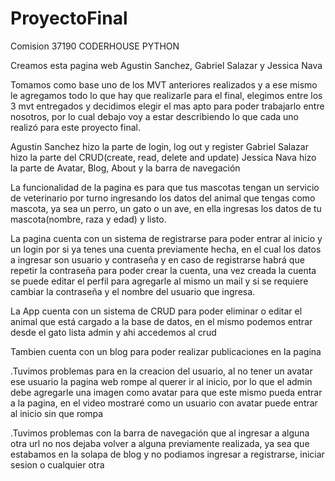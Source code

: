 # ProyectoFinal

Comision 37190 CODERHOUSE PYTHON 

Creamos esta pagina web Agustin Sanchez, Gabriel Salazar y Jessica Nava

Tomamos como base uno de los MVT anteriores realizados y a ese mismo le agregamos todo lo que hay que realizarle para el final, elegimos entre los 3 mvt entregados y decidimos elegir el mas apto para poder trabajarlo entre nosotros, por lo cual debajo voy a estar describiendo lo que cada uno realizó para este proyecto final.

Agustin Sanchez hizo la parte de login, log out y register
Gabriel Salazar hizo la parte del CRUD(create, read, delete and update)
Jessica Nava hizo la parte de Avatar, Blog, About y la barra de navegación

La funcionalidad de la pagina es para que tus mascotas tengan un servicio de veterinario por turno ingresando los datos del animal que tengas como mascota, ya sea un perro, un gato o un ave, en ella ingresas los datos de tu mascota(nombre, raza y edad) y listo.

La pagina cuenta con un sistema de registrarse para poder entrar al inicio y un login por si ya tenes una cuenta previamente hecha, en el cual los datos a ingresar son usuario y contraseña y en caso de registrarse habrá que repetir la contraseña para poder crear la cuenta, una vez creada la cuenta se puede editar el perfil para agregarle al mismo un mail y si se requiere cambiar la contraseña y el nombre del usuario que ingresa.

La App cuenta con un sistema de CRUD para poder eliminar o editar el animal que está cargado a la base de datos, en el mismo podemos entrar desde el gato lista admin y ahi accedemos al crud

Tambien cuenta con un blog para poder realizar publicaciones en la pagina

.Tuvimos problemas para en la creacion del usuario, al no tener un avatar ese usuario la pagina web rompe al querer ir al inicio, por lo que el admin debe agregarle una imagen como avatar para que este mismo pueda entrar a la pagina, en el video mostraré como un usuario con avatar puede entrar al inicio sin que rompa

.Tuvimos problemas con la barra de navegación que al ingresar a alguna otra url no nos dejaba volver a alguna previamente realizada, ya sea que estabamos en la solapa de blog y no podiamos ingresar a registrarse, iniciar sesion o cualquier otra